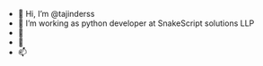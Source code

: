 - 👋 Hi, I’m @tajinderss
- 👀 I’m working as python developer at SnakeScript solutions LLP
- 🌱 
- 💞️ 
- 📫

<!---
tajinderss/tajinderss is a ✨ special ✨ repository because its `README.md` (this file) appears on your GitHub profile.
You can click the Preview link to take a look at your changes.
--->
